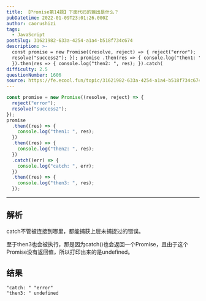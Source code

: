 ```yaml
---
title: 【Promise第14题】下面代码的输出是什么？
pubDatetime: 2022-01-09T23:01:26.000Z
author: caorushizi
tags:
  - JavaScript
postSlug: 31621982-633a-4254-a1a4-b518f734c674
description: >-
  const promise = new Promise((resolve, reject) => { reject("error");
  resolve("success2"); }); promise .then(res => { console.log("then1: ", res);
  }).then(res => { console.log("then2: ", res); }).catch(
difficulty: 2.5
questionNumber: 1606
source: https://fe.ecool.fun/topic/31621982-633a-4254-a1a4-b518f734c674
---
```


```js
const promise = new Promise((resolve, reject) => {
  reject("error");
  resolve("success2");
});
promise
  .then((res) => {
    console.log("then1: ", res);
  })
  .then((res) => {
    console.log("then2: ", res);
  })
  .catch((err) => {
    console.log("catch: ", err);
  })
  .then((res) => {
    console.log("then3: ", res);
  });
```

---

## 解析

catch不管被连接到哪里，都能捕获上层未捕捉过的错误。

至于then3也会被执行，那是因为catch()也会返回一个Promise，且由于这个Promise没有返回值，所以打印出来的是undefined。

## 结果

```
"catch: " "error"
"then3: " undefined
```
